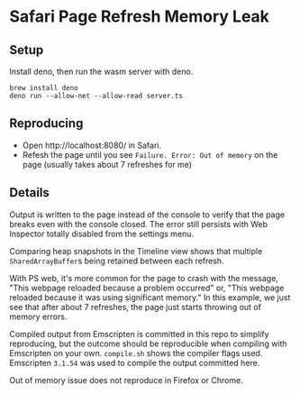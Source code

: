 # Safari Page Refresh Memory Leak

## Setup

Install deno, then run the wasm server with deno.

```
brew install deno
deno run --allow-net --allow-read server.ts
```

## Reproducing

- Open http://localhost:8080/ in Safari.
- Refesh the page until you see `Failure. Error: Out of memory` on the page (usually takes about 7 refreshes for me)

## Details

Output is written to the page instead of the console to verify that the page breaks even with the console closed. The error still persists with Web Inspector totally disabled from the settings menu.

Comparing heap snapshots in the Timeline view shows that multiple `SharedArrayBuffer`s being retained between each refresh.

With PS web, it's more common for the page to crash with the message, "This webpage reloaded because a problem occurred" or, "This webpage reloaded because it was using significant memory." In this example, we just see that after about 7 refreshes, the page just starts throwing out of memory errors.

Compiled output from Emscripten is committed in this repo to simplify reproducing, but the outcome should be reproducible when compiling with Emscripten on your own. `compile.sh` shows the compiler flags used. Emscripten `3.1.54` was used to compile the output committed here.

Out of memory issue does not reproduce in Firefox or Chrome.
